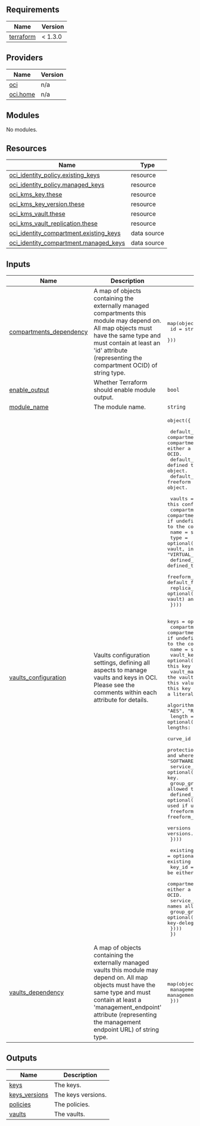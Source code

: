 ## Requirements

| Name | Version |
|------|---------|
| <a name="requirement_terraform"></a> [terraform](#requirement\_terraform) | < 1.3.0 |

## Providers

| Name | Version |
|------|---------|
| <a name="provider_oci"></a> [oci](#provider\_oci) | n/a |
| <a name="provider_oci.home"></a> [oci.home](#provider\_oci.home) | n/a |

## Modules

No modules.

## Resources

| Name | Type |
|------|------|
| [oci_identity_policy.existing_keys](https://registry.terraform.io/providers/oracle/oci/latest/docs/resources/identity_policy) | resource |
| [oci_identity_policy.managed_keys](https://registry.terraform.io/providers/oracle/oci/latest/docs/resources/identity_policy) | resource |
| [oci_kms_key.these](https://registry.terraform.io/providers/oracle/oci/latest/docs/resources/kms_key) | resource |
| [oci_kms_key_version.these](https://registry.terraform.io/providers/oracle/oci/latest/docs/resources/kms_key_version) | resource |
| [oci_kms_vault.these](https://registry.terraform.io/providers/oracle/oci/latest/docs/resources/kms_vault) | resource |
| [oci_kms_vault_replication.these](https://registry.terraform.io/providers/oracle/oci/latest/docs/resources/kms_vault_replication) | resource |
| [oci_identity_compartment.existing_keys](https://registry.terraform.io/providers/oracle/oci/latest/docs/data-sources/identity_compartment) | data source |
| [oci_identity_compartment.managed_keys](https://registry.terraform.io/providers/oracle/oci/latest/docs/data-sources/identity_compartment) | data source |

## Inputs

| Name | Description | Type | Default | Required |
|------|-------------|------|---------|:--------:|
| <a name="input_compartments_dependency"></a> [compartments\_dependency](#input\_compartments\_dependency) | A map of objects containing the externally managed compartments this module may depend on. All map objects must have the same type and must contain at least an 'id' attribute (representing the compartment OCID) of string type. | <pre>map(object({<br>    id = string # the compartment OCID<br>  }))</pre> | `null` | no |
| <a name="input_enable_output"></a> [enable\_output](#input\_enable\_output) | Whether Terraform should enable module output. | `bool` | `true` | no |
| <a name="input_module_name"></a> [module\_name](#input\_module\_name) | The module name. | `string` | `"vaults"` | no |
| <a name="input_vaults_configuration"></a> [vaults\_configuration](#input\_vaults\_configuration) | Vaults configuration settings, defining all aspects to manage vaults and keys in OCI. Please see the comments within each attribute for details. | <pre>object({<br><br>    default_compartment_id = string, # the default compartment where all resources are defined. It's overriden by the compartment_id attribute within vaults and keys attributes. It can be either a compartment OCID or a reference (a key) to the compartment OCID.<br>    default_defined_tags   = optional(map(string)), # the default defined tags. It's overriden by the defined_tags attribute within each object.<br>    default_freeform_tags  = optional(map(string)), # the default freeform tags. It's overriden by the frreform_tags attribute within each object.<br><br>    vaults = optional(map(object({ # the vaults to manage in this configuration.<br>      compartment_id = optional(string) # the compartment where the vault is created. default_compartment_id is used if undefined. It can be either a compartment OCID or a reference (a key) to the compartment OCID.<br>      name = string # vault name.<br>      type = optional(string) # vault type. Default is "DEFAULT", a regular virtual vault, in shared HSM partition. For an isolated partition, use "VIRTUAL_PRIVATE".<br>      defined_tags = optional(map(string)) # vault defined_tags. default_defined_tags is used if undefined.<br>      freeform_tags = optional(map(string)) # vault freeform_tags. default_freeform_tags is used if undefined.<br>      replica_region = optional(string) # only available if the vault is a VPV (virtual private vault) and you want to replicate it to another region<br>    })))<br><br>    keys = optional(map(object({<br>      compartment_id = optional(string) # the compartment where the key is created. The vault compartment_id is used if undefined. It can be either a compartment OCID or a reference (a key) to the compartment OCID.<br>      name = string # key name.<br>      vault_key = optional(string) # the index name (key) in the vaults attribute where this key belongs to.<br>      vault_management_endpoint = optional(string) # the vault management endpoint where this key belongs to. If provided, this value takes precedence over vault_key. Use this attribute to add this key to a Vault that is managed elsewhere. It can be assigned either a literal endpoint URL or a reference (a key) to an endpoint URL.<br>      algorithm = optional(string) # key encryption algorithm. Valid values: "AES", "RSA", and "ECDSA". Defaults is "AES". <br>      length = optional(number) # key length in bytes. "AES" lengths: 16, 24, 32. "RSA" lengths: 256, 384, 512. ECDSA lengths: 32, 48, 66. Default is 32.<br>      curve_id = optional(string) # curve id for "ECDSA" keys.<br>      protection_mode = optional(string) # indicates how the key is persisted and where crypto operations are performed. Valid values: "HSM" and "SOFTWARE". Default is "HSM". <br>      service_grantees = optional(list(string)) # the OCI service names allowed to use the key.<br>      group_grantees = optional(list(string)) # the IAM group names allowed to use the key-delegate.<br>      defined_tags = optional(map(string)) # key freeform_tags. The vault freeform_tags is used if undefined.<br>      freeform_tags = optional(map(string)) # key freeform_tags. The vault freeform_tags is used if undefined.<br>      versions = optional(list(string)) # a list of strings representing key versions. Use this to rotate keys.<br>    })))<br><br>    existing_keys_grants = optional(map(object({ # Use this attribute to create IAM policies for existing keys if needed<br>      key_id = string # the existing key. It can be either a key OCID or a reference (a key) to the key OCID.<br>      compartment_id = string # the compartment of the existing key. It can be either a compartment OCID or a reference (a key) to the compartment OCID.<br>      service_grantees = optional(list(string)) # the OCI service names allowed to use the key.<br>      group_grantees = optional(list(string)) # the IAM group names allowed to use the key-delegate.<br>    })))<br>  })</pre> | `null` | no |
| <a name="input_vaults_dependency"></a> [vaults\_dependency](#input\_vaults\_dependency) | A map of objects containing the externally managed vaults this module may depend on. All map objects must have the same type and must contain at least a 'management\_endpoint' attribute (representing the management endpoint URL) of string type. | <pre>map(object({<br>    management_endpoint = string # the vault management endpoint URL.<br>  }))</pre> | `null` | no |

## Outputs

| Name | Description |
|------|-------------|
| <a name="output_keys"></a> [keys](#output\_keys) | The keys. |
| <a name="output_keys_versions"></a> [keys\_versions](#output\_keys\_versions) | The keys versions. |
| <a name="output_policies"></a> [policies](#output\_policies) | The policies. |
| <a name="output_vaults"></a> [vaults](#output\_vaults) | The vaults. |
